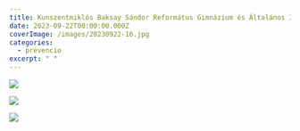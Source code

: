 ```yaml
---
title: Kunszentmiklós Baksay Sándor Református Gimnázium és Általános Iskola
date: 2023-09-22T00:00:00.000Z
coverImage: /images/20230922-16.jpg
categories:
  - prevencio
excerpt: " "
---
```

![](/images/20230922-13.jpg)

![](/images/20230922-14.jpg)

![](/images/20230922-15.jpg)
